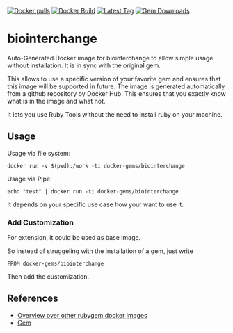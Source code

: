 [![Docker pulls](https://img.shields.io/docker/pulls/rubygem/biointerchange.svg)](https://hub.docker.com/r/rubygem/biointerchange/)
[![Docker Build](https://img.shields.io/docker/automated/rubygem/biointerchange.svg)](https://hub.docker.com/r/rubygem/biointerchange/)
[![Latest Tag](https://img.shields.io/github/tag/docker-rubygem/biointerchange.svg)](https://hub.docker.com/r/rubygem/biointerchange/)
[![Gem Downloads](https://img.shields.io/gem/dt/biointerchange.svg)](https://rubygems.org/gems/biointerchange/)
# biointerchange

Auto-Generated Docker image for biointerchange to allow simple usage without installation.
It is in sync with the original gem.

This allows to use a specific version of your favorite gem and ensures that this image will be supported in future.
The image is generated automatically from a github repository by Docker Hub.
This ensures that you exactly know what is in the image and what not.

It lets you use Ruby Tools without the need to install ruby on your machine.

## Usage

Usage via file system:

`docker run -v $(pwd):/work -ti docker-gems/biointerchange`

Usage via Pipe:

`echo "test" | docker run -ti docker-gems/biointerchange`

It depends on your specific use case how your want to use it.

### Add Customization

For extension, it could be used as base image.

So instead of struggeling with the installation of a gem, just write

`FROM docker-gems/biointerchange`

Then add the customization.

## References

 - [Overview over other rubygem docker images](https://github.com/thinkbot/docker-rubygem)
 - [Gem](https://rubygems.org/gems/biointerchange/)
